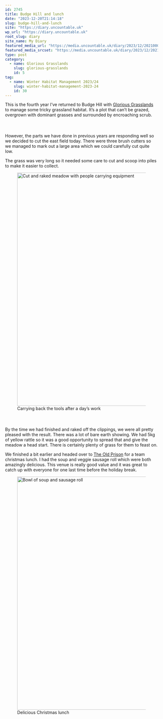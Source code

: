 ```yaml
---
id: 2745
title: Budge Hill and lunch
date: "2023-12-20T21:14:18"
slug: budge-hill-and-lunch
site: "https://diary.uncountable.uk"
wp_url: "https://diary.uncountable.uk"
root_slug: diary
site_name: My Diary
featured_media_url: "https://media.uncountable.uk/diary/2023/12/20210006/IMG20231220120757.webp"
featured_media_srcset: "https://media.uncountable.uk/diary/2023/12/20210006/IMG20231220120757-300x207.webp 300w, https://media.uncountable.uk/diary/2023/12/20210006/IMG20231220120757-1024x708.webp 1024w, https://media.uncountable.uk/diary/2023/12/20210006/IMG20231220120757-150x150.webp 150w, https://media.uncountable.uk/diary/2023/12/20210006/IMG20231220120757-640x442.webp 640w, https://media.uncountable.uk/diary/2023/12/20210006/IMG20231220120757.webp 2000w"
type: post
category:
  - name: Glorious Grasslands
    slug: glorious-grasslands
    id: 5
tag:
  - name: Winter Habitat Management 2023/24
    slug: winter-habitat-management-2023-24
    id: 30
---
```



<p>This is the fourth year I&#8217;ve returned to Budge Hill with <a href="https://www.cotswoldsaonb.org.uk/looking-after/our-grasslands-projects/glorious-cotswolds-grasslands/">Glorious Grasslands</a> to manage some tricky grassland habitat.  It&#8217;s a plot that can&#8217;t be grazed, overgrown with dominant grasses and surrounded by encroaching scrub.</p>


<style>.kb-row-layout-id2745_d7db76-8b > .kt-row-column-wrap{align-content:start;}:where(.kb-row-layout-id2745_d7db76-8b > .kt-row-column-wrap) > .wp-block-kadence-column{justify-content:start;}.kb-row-layout-id2745_d7db76-8b > .kt-row-column-wrap{column-gap:var(--global-kb-gap-md, 2rem);row-gap:var(--global-kb-gap-md, 2rem);padding-top:var(--global-kb-spacing-sm, 1.5rem);padding-bottom:var(--global-kb-spacing-sm, 1.5rem);grid-template-columns:repeat(2, minmax(0, 1fr));}.kb-row-layout-id2745_d7db76-8b > .kt-row-layout-overlay{opacity:0.30;}@media all and (max-width: 1024px){.kb-row-layout-id2745_d7db76-8b > .kt-row-column-wrap{grid-template-columns:repeat(2, minmax(0, 1fr));}}@media all and (max-width: 767px){.kb-row-layout-id2745_d7db76-8b > .kt-row-column-wrap{grid-template-columns:minmax(0, 1fr);}.kb-row-layout-id2745_d7db76-8b > .kt-row-column-wrap > .wp-block-kadence-column:nth-of-type(1){order:2;}.kb-row-layout-id2745_d7db76-8b > .kt-row-column-wrap > .wp-block-kadence-column:nth-of-type(2){order:1;}.kb-row-layout-id2745_d7db76-8b > .kt-row-column-wrap > .wp-block-kadence-column:nth-of-type(3){order:12;}.kb-row-layout-id2745_d7db76-8b > .kt-row-column-wrap > .wp-block-kadence-column:nth-of-type(4){order:11;}.kb-row-layout-id2745_d7db76-8b > .kt-row-column-wrap > .wp-block-kadence-column:nth-of-type(5){order:22;}.kb-row-layout-id2745_d7db76-8b > .kt-row-column-wrap > .wp-block-kadence-column:nth-of-type(6){order:21;}.kb-row-layout-id2745_d7db76-8b > .kt-row-column-wrap > .wp-block-kadence-column:nth-of-type(7){order:32;}.kb-row-layout-id2745_d7db76-8b > .kt-row-column-wrap > .wp-block-kadence-column:nth-of-type(8){order:31;}}</style><div class="kb-row-layout-wrap kb-row-layout-id2745_d7db76-8b alignnone wp-block-kadence-rowlayout"><div class="kt-row-column-wrap kt-has-2-columns kt-row-layout-equal kt-tab-layout-inherit kt-mobile-layout-row kt-row-valign-top">
<style>.kadence-column2745_0c523e-62 > .kt-inside-inner-col,.kadence-column2745_0c523e-62 > .kt-inside-inner-col:before{border-top-left-radius:0px;border-top-right-radius:0px;border-bottom-right-radius:0px;border-bottom-left-radius:0px;}.kadence-column2745_0c523e-62 > .kt-inside-inner-col{column-gap:var(--global-kb-gap-sm, 1rem);}.kadence-column2745_0c523e-62 > .kt-inside-inner-col{flex-direction:column;}.kadence-column2745_0c523e-62 > .kt-inside-inner-col > .aligncenter{width:100%;}.kadence-column2745_0c523e-62 > .kt-inside-inner-col:before{opacity:0.3;}.kadence-column2745_0c523e-62{position:relative;}@media all and (max-width: 1024px){.kadence-column2745_0c523e-62 > .kt-inside-inner-col{flex-direction:column;justify-content:center;}}@media all and (max-width: 767px){.kadence-column2745_0c523e-62 > .kt-inside-inner-col{flex-direction:column;justify-content:center;}}</style>
<div class="wp-block-kadence-column kadence-column2745_0c523e-62"><div class="kt-inside-inner-col">
<p>However, the parts we have done in previous years are responding well so we decided to cut the east field today.  There were three brush cutters so we managed to mark out a large area which we could carefully cut quite low.</p>



<p>The grass was very long so it needed some care to cut and scoop into piles to make it easier to collect.</p>
</div></div>


<style>.kadence-column2745_c5551b-56 > .kt-inside-inner-col,.kadence-column2745_c5551b-56 > .kt-inside-inner-col:before{border-top-left-radius:0px;border-top-right-radius:0px;border-bottom-right-radius:0px;border-bottom-left-radius:0px;}.kadence-column2745_c5551b-56 > .kt-inside-inner-col{column-gap:var(--global-kb-gap-sm, 1rem);}.kadence-column2745_c5551b-56 > .kt-inside-inner-col{flex-direction:column;}.kadence-column2745_c5551b-56 > .kt-inside-inner-col > .aligncenter{width:100%;}.kadence-column2745_c5551b-56 > .kt-inside-inner-col:before{opacity:0.3;}.kadence-column2745_c5551b-56{position:relative;}@media all and (max-width: 1024px){.kadence-column2745_c5551b-56 > .kt-inside-inner-col{flex-direction:column;justify-content:center;}}@media all and (max-width: 767px){.kadence-column2745_c5551b-56 > .kt-inside-inner-col{flex-direction:column;justify-content:center;}}</style>
<div class="wp-block-kadence-column kadence-column2745_c5551b-56"><div class="kt-inside-inner-col">
<figure class="wp-block-image size-large"><img loading="lazy" decoding="async" width="1024" height="768" src="https://media.uncountable.uk/diary/2023/12/20210008/IMG20231220134016-1024x768.webp" alt="Cut and raked meadow with people carrying equipment" class="wp-image-2749" srcset="https://media.uncountable.uk/diary/2023/12/20210008/IMG20231220134016-1024x768.webp 1024w, https://media.uncountable.uk/diary/2023/12/20210008/IMG20231220134016-300x225.webp 300w, https://media.uncountable.uk/diary/2023/12/20210008/IMG20231220134016-640x480.webp 640w, https://media.uncountable.uk/diary/2023/12/20210008/IMG20231220134016.webp 2000w" sizes="auto, (max-width: 1024px) 100vw, 1024px" /><figcaption class="wp-element-caption">Carrying back the tools after a day&#8217;s work</figcaption></figure>
</div></div>

</div></div>


<p>By the time we had finished and raked off the clippings, we were all pretty pleased with the result.  There was a lot of bare earth showing.  We had 5kg of yellow rattle so it was a good opportunity to spread that and give the meadow a head start.  There is certainly plenty of grass for them to feast on.</p>



<p>We finished a bit earlier and headed over to <a href="https://www.theoldprison.co.uk/">The Old Prison</a> for a team christmas lunch.  I had the soup and veggie sausage roll which were both amazingly delicious.  This venue is really good value and it was great to catch up with everyone for one last time before the holiday break.</p>



<figure class="wp-block-image size-large"><img loading="lazy" decoding="async" width="1024" height="768" src="https://media.uncountable.uk/diary/2023/12/20210007/IMG20231220144958-1024x768.webp" alt="Bowl of soup and sausage roll" class="wp-image-2748" srcset="https://media.uncountable.uk/diary/2023/12/20210007/IMG20231220144958-1024x768.webp 1024w, https://media.uncountable.uk/diary/2023/12/20210007/IMG20231220144958-300x225.webp 300w, https://media.uncountable.uk/diary/2023/12/20210007/IMG20231220144958-640x480.webp 640w, https://media.uncountable.uk/diary/2023/12/20210007/IMG20231220144958.webp 2000w" sizes="auto, (max-width: 1024px) 100vw, 1024px" /><figcaption class="wp-element-caption">Delicious Christmas lunch</figcaption></figure>

